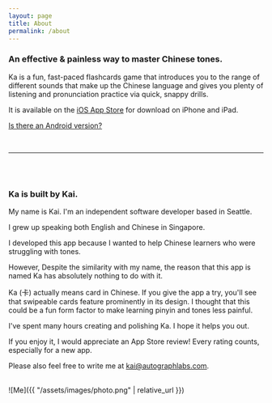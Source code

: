 ```yaml
---
layout: page
title: About
permalink: /about
---
```


### An effective & painless way to master Chinese tones. ###

Ka is a fun, fast-paced flashcards game that introduces you to the range of different sounds that make up the Chinese language and gives you plenty of listening and pronunciation practice via quick, snappy drills. 

It is available on the [iOS App Store](https://apps.apple.com/us/app/ka-chinese-tones-learn-pinyin/id6444140899) for download on iPhone and iPad.

[Is there an Android version?](https://forms.gle/YnYYtbzV5qixa52J6)

<br/>
<hr/>
<br/>
<br/>

### Ka is built by Kai. ###

My name is Kai. I'm an independent software developer based in Seattle. 

I grew up speaking both English and Chinese in Singapore.

I developed this app because I wanted to help Chinese learners who were struggling with tones. 

However, Despite the similarity with my name, the reason that this app is named Ka has absolutely nothing to do with it.

Ka (卡) actually means card in Chinese. If you give the app a try, you'll see that swipeable cards feature prominently in its design. I thought that this could be a fun form factor to make learning pinyin and tones less painful.

I've spent many hours creating and polishing Ka. I hope it helps you out.

If you enjoy it, I would appreciate an App Store review! Every rating counts, especially for a new app.

Please also feel free to write me at kai@autographlabs.com.
<br><br>

![Me]({{ "/assets/images/photo.png" | relative_url }})
